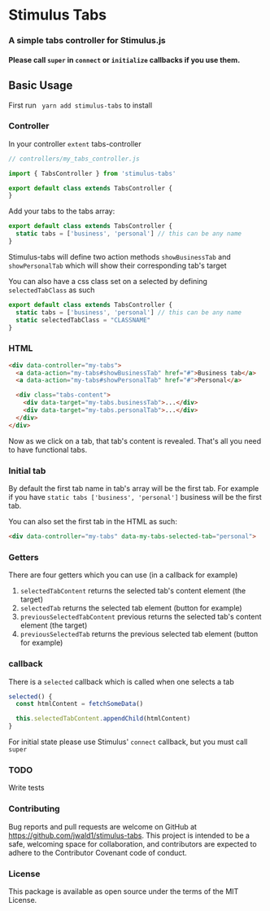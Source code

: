 # Stimulus Tabs

### A simple tabs controller for Stimulus.js

#### Please call `super` in `connect` or `initialize` callbacks if you use them.
## Basic Usage

First run ` yarn add stimulus-tabs` to install

### Controller
In your controller `extent` tabs-controller

```javascript
// controllers/my_tabs_controller.js

import { TabsController } from 'stimulus-tabs'

export default class extends TabsController {
}
```

Add your tabs to the tabs array:
```javascript
export default class extends TabsController {
  static tabs = ['business', 'personal'] // this can be any name
}
```

Stimulus-tabs will define two action methods `showBusinessTab` and `showPersonalTab` which will show their corresponding tab's target

You can also have a css class set on a selected by defining `selectedTabClass` as such

```javascript
export default class extends TabsController {
  static tabs = ['business', 'personal'] // this can be any name
  static selectedTabClass = "CLASSNAME"
}
```

### HTML

```HTML
<div data-controller="my-tabs">
  <a data-action="my-tabs#showBusinessTab" href="#">Business tab</a>
  <a data-action="my-tabs#showPersonalTab" href="#">Personal</a>

  <div class="tabs-content">
    <div data-target="my-tabs.businessTab">...</div>
    <div data-target="my-tabs.personalTab">...</div>
  </div>
</div>
```
Now as we click on a tab, that tab's content is revealed.
That's all you need to have functional tabs.

### Initial tab

By default the first tab name in tab's array will be the first tab. For example if you have
`static tabs ['business', 'personal']` business will be the first tab.

You can also set the first tab in the HTML as such:

```HTML
<div data-controller="my-tabs" data-my-tabs-selected-tab="personal">
```
### Getters

There are four getters which you can use (in a callback for example)

1. `selectedTabContent` returns the selected tab's content element (the target)
2. `selectedTab` returns the selected tab element (button for example)
3. `previousSelectedTabContent` previous returns the selected tab's content element (the target)
4. `previousSelectedTab` returns the previous selected tab element (button for example)

### callback

There is a `selected` callback which is called when one selects a tab

```javascript
selected() {
  const htmlContent = fetchSomeData()

  this.selectedTabContent.appendChild(htmlContent)
}
```

For initial state please use Stimulus' `connect` callback, but you must call `super`

### TODO

Write tests

### Contributing

Bug reports and pull requests are welcome on GitHub at https://github.com/jwald1/stimulus-tabs. This project is intended to be a safe, welcoming space for collaboration, and contributors are expected to adhere to the Contributor Covenant code of conduct.

### License
This package is available as open source under the terms of the MIT License.
